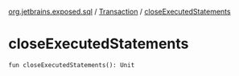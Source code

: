 [org.jetbrains.exposed.sql](../index.md) / [Transaction](index.md) / [closeExecutedStatements](.)

# closeExecutedStatements

`fun closeExecutedStatements(): Unit`
